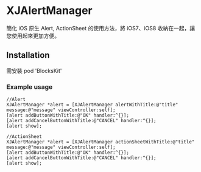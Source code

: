 XJAlertManager
==============
簡化 iOS 原生 Alert, ActionSheet 的使用方法，將 iOS7、iOS8 收納在一起，讓您使用起來更加方便。

## Installation

需安裝 pod 'BlocksKit'

### Example usage

```  objc
//Alert
XJAlertManager *alert = [XJAlertManager alertWithTitle:@"title" message:@"message" viewController:self];
[alert addButtonWithTitle:@"OK" handler:^{}];
[alert addCancelButtonWithTitle:@"CANCEL" handler:^{}];
[alert show];

//ActionSheet
XJAlertManager *alert = [XJAlertManager actionSheetWithTitle:@"title" message:@"message" viewController:self];
[alert addButtonWithTitle:@"OK" handler:^{}];
[alert addCancelButtonWithTitle:@"CANCEL" handler:^{}];
[alert show];

```


